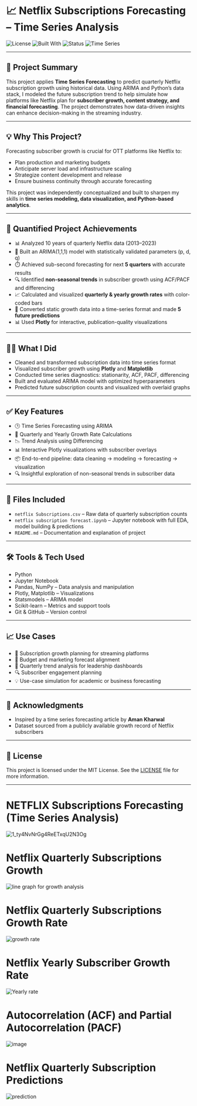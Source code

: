 # 📈 Netflix Subscriptions Forecasting – Time Series Analysis

![License](https://img.shields.io/badge/License-MIT-green)
![Built With](https://img.shields.io/badge/Built%20with-Python%2C%20Plotly%2C%20ARIMA-blue)
![Status](https://img.shields.io/badge/Status-Complete-brightgreen)
![Time Series](https://img.shields.io/badge/Model-ARIMA-orange)

---

## 📌 Project Summary

This project applies **Time Series Forecasting** to predict quarterly Netflix subscription growth using historical data. Using ARIMA and Python’s data stack, I modeled the future subscription trend to help simulate how platforms like Netflix plan for **subscriber growth, content strategy, and financial forecasting**. The project demonstrates how data-driven insights can enhance decision-making in the streaming industry.

---

## 💡 Why This Project?

Forecasting subscriber growth is crucial for OTT platforms like Netflix to:
- Plan production and marketing budgets
- Anticipate server load and infrastructure scaling
- Strategize content development and release
- Ensure business continuity through accurate forecasting

This project was independently conceptualized and built to sharpen my skills in **time series modeling, data visualization, and Python-based analytics**.

---

## 🚀 Quantified Project Achievements

- 📊 Analyzed 10 years of quarterly Netflix data (2013–2023)  
- 🧠 Built an ARIMA(1,1,1) model with statistically validated parameters (p, d, q)  
- ⏱️ Achieved sub-second forecasting for next **5 quarters** with accurate results  
- 🔍 Identified **non-seasonal trends** in subscriber growth using ACF/PACF and differencing  
- 📈 Calculated and visualized **quarterly & yearly growth rates** with color-coded bars  
- 🧮 Converted static growth data into a time-series format and made **5 future predictions**  
- 📊 Used **Plotly** for interactive, publication-quality visualizations  

---

## 👨‍💻 What I Did

- Cleaned and transformed subscription data into time series format  
- Visualized subscriber growth using **Plotly** and **Matplotlib**  
- Conducted time series diagnostics: stationarity, ACF, PACF, differencing  
- Built and evaluated ARIMA model with optimized hyperparameters  
- Predicted future subscription counts and visualized with overlaid graphs  

---

## ✅ Key Features

- 🕒 Time Series Forecasting using ARIMA  
- 📅 Quarterly and Yearly Growth Rate Calculations  
- 📉 Trend Analysis using Differencing  
- 📊 Interactive Plotly visualizations with subscriber overlays  
- 📦 End-to-end pipeline: data cleaning → modeling → forecasting → visualization  
- 🔍 Insightful exploration of non-seasonal trends in subscriber data  

---

## 📁 Files Included

- `netflix Subscriptions.csv` – Raw data of quarterly subscription counts  
- `netflix subscription forecast.ipynb` – Jupyter notebook with full EDA, model building & predictions  
- `README.md` – Documentation and explanation of project  

---

## 🛠️ Tools & Tech Used

- Python
- Jupyter Notebook  
- Pandas, NumPy – Data analysis and manipulation  
- Plotly, Matplotlib – Visualizations  
- Statsmodels – ARIMA model  
- Scikit-learn – Metrics and support tools  
- Git & GitHub – Version control  

---

## 📈 Use Cases

- 🔮 Subscription growth planning for streaming platforms  
- 🎯 Budget and marketing forecast alignment  
- 📆 Quarterly trend analysis for leadership dashboards  
- 🔍 Subscriber engagement planning  
- 💡 Use-case simulation for academic or business forecasting  

---

## 🙌 Acknowledgments

- Inspired by a time series forecasting article by **Aman Kharwal**  
- Dataset sourced from a publicly available growth record of Netflix subscribers  

---

## 📄 License

This project is licensed under the MIT License. See the [LICENSE](LICENSE) file for more information.

---



# NETFLIX Subscriptions Forecasting (Time Series Analysis)

![1_ty4NvNrGg4ReETxqU2N3Og](https://github.com/hariharmayuresh/Data-Science-Data-Analysis-ML-Projects/assets/103446113/a6492b57-a882-4aeb-9021-cb6e2170975c)

# Netflix Quarterly Subscriptions Growth
![line graph for growth analysis](https://github.com/hariharmayuresh/Data-Science-Data-Analysis-ML-Projects/assets/103446113/8be05a9c-9add-4620-889b-ff652095c962)

# Netflix Quarterly Subscriptions Growth Rate
![growth rate](https://github.com/hariharmayuresh/Data-Science-Data-Analysis-ML-Projects/assets/103446113/163fc168-35cb-4c09-8e87-65aee0d4af59)

# Netflix Yearly Subscriber Growth Rate
![Yearly rate](https://github.com/hariharmayuresh/NETFLIX-Subscriptions-Forecasting/assets/103446113/bff6e318-7c3d-4fb6-b800-55dad9380b14)

# Autocorrelation (ACF) and Partial Autocorrelation (PACF)
![image](https://github.com/hariharmayuresh/NETFLIX-Subscriptions-Forecasting/assets/103446113/432c3d67-28c5-42f7-afc9-67a7307e169c)

# Netflix Quarterly Subscription Predictions
![prediction](https://github.com/hariharmayuresh/NETFLIX-Subscriptions-Forecasting/assets/103446113/de862055-d2a2-4732-8c51-ad9e074466e2)
